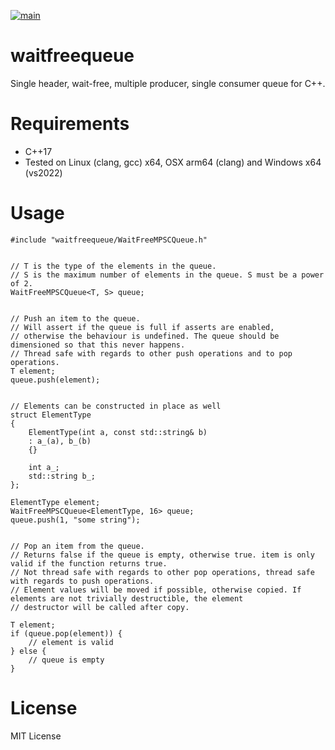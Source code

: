 [![main](https://github.com/marcusspangenberg/waitfreequeue/actions/workflows/cmake-multi-platform.yml/badge.svg?branch=main)](https://github.com/marcusspangenberg/waitfreequeue/actions/workflows/cmake-multi-platform.yml)

# waitfreequeue
Single header, wait-free, multiple producer, single consumer queue for C++.

# Requirements
* C++17
* Tested on Linux (clang, gcc) x64, OSX arm64 (clang) and Windows x64 (vs2022)

# Usage
```
#include "waitfreequeue/WaitFreeMPSCQueue.h"


// T is the type of the elements in the queue.
// S is the maximum number of elements in the queue. S must be a power of 2.
WaitFreeMPSCQueue<T, S> queue;


// Push an item to the queue.
// Will assert if the queue is full if asserts are enabled,
// otherwise the behaviour is undefined. The queue should be dimensioned so that this never happens.
// Thread safe with regards to other push operations and to pop operations.
T element;
queue.push(element);


// Elements can be constructed in place as well
struct ElementType
{
    ElementType(int a, const std::string& b)
    : a_(a), b_(b)
    {}
    
    int a_;
    std::string b_; 
};

ElementType element;
WaitFreeMPSCQueue<ElementType, 16> queue;
queue.push(1, "some string"); 


// Pop an item from the queue.
// Returns false if the queue is empty, otherwise true. item is only valid if the function returns true.
// Not thread safe with regards to other pop operations, thread safe with regards to push operations.
// Element values will be moved if possible, otherwise copied. If elements are not trivially destructible, the element
// destructor will be called after copy.

T element;
if (queue.pop(element)) {
    // element is valid
} else {
    // queue is empty
}

```

# License
MIT License
